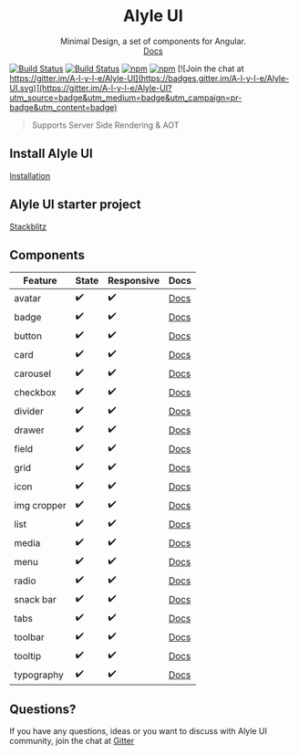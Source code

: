 <div align="center" style="text-align: center">
  <h1>Alyle UI</h1>
  Minimal Design, a set of components for Angular.
  <br/>
  <a href="https://alyle-ui.firebaseapp.com/">Docs</a>
</div>

[![Build Status](https://travis-ci.org/A-l-y-l-e/Alyle-UI.svg?branch=master)](https://travis-ci.org/A-l-y-l-e/Alyle-UI)
[![Build Status](https://dev.azure.com/Alyle/Alyle%20UI/_apis/build/status/Alyle%20UI)](https://dev.azure.com/Alyle/Alyle%20UI/_build/latest?definitionId=1)
[![npm](https://img.shields.io/npm/v/@alyle/ui.svg?style=flat-square)](https://npmjs.com/package/@alyle/ui)
[![npm](https://img.shields.io/npm/dt/@alyle/ui.svg?style=flat-square)](https://npmjs.com/package/@alyle/ui) [![Join the chat at https://gitter.im/A-l-y-l-e/Alyle-UI](https://badges.gitter.im/A-l-y-l-e/Alyle-UI.svg)](https://gitter.im/A-l-y-l-e/Alyle-UI?utm_source=badge&utm_medium=badge&utm_campaign=pr-badge&utm_content=badge)

> Supports Server Side Rendering & AOT

## Install Alyle UI

[Installation](https://alyle-ui.firebaseapp.com/getting-started/installation)

## Alyle UI starter project

[Stackblitz](https://stackblitz.com/edit/angular-alyle-ui-starter?file=src%2Fapp%2Fapp.component.html)

## Components

|Feature|State|Responsive|Docs|
|----|-----|----------|----|
|avatar|✔️|✔️|[Docs](https://alyle-ui.firebaseapp.com/components/avatar)|
|badge|✔️|✔️|[Docs](https://alyle-ui.firebaseapp.com/components/badge)|
|button|✔️|✔️|[Docs](https://alyle-ui.firebaseapp.com/components/button)|
|card|✔️|✔️|[Docs](https://alyle-ui.firebaseapp.com/components/card)|
|carousel|✔️|✔️|[Docs](https://alyle-ui.firebaseapp.com/components/carousel)|
|checkbox|✔️|✔️|[Docs](https://alyle-ui.firebaseapp.com/components/checkbox)|
|divider|✔️|✔️|[Docs](https://alyle-ui.firebaseapp.com/components/divider)|
|drawer|✔️|✔️|[Docs](https://alyle-ui.firebaseapp.com/components/drawer)|
|field|✔️|✔️|[Docs](https://alyle-ui.firebaseapp.com/components/field)|
|grid|✔️|✔️|[Docs](https://alyle-ui.firebaseapp.com/layout/grid)|
|icon|✔️|✔️|[Docs](https://alyle-ui.firebaseapp.com/components/icon)|
|img cropper|✔️|✔️|[Docs](https://alyle-ui.firebaseapp.com/components/resizing-cropping-images)|
|list|✔️|✔️|[Docs](https://alyle-ui.firebaseapp.com/components/list)|
|media|✔️|✔️|[Docs](https://alyle-ui.firebaseapp.com/layout/responsive)|
|menu|✔️|✔️|[Docs](https://alyle-ui.firebaseapp.com/components/menu)|
|radio|✔️|✔️|[Docs](https://alyle-ui.firebaseapp.com/components/radio)|
|snack bar|✔️|✔️|[Docs](https://alyle-ui.firebaseapp.com/components/snack-bar)|
|tabs|✔️|✔️|[Docs](https://alyle-ui.firebaseapp.com/layout/tabs)|
|toolbar|✔️|✔️|[Docs](https://alyle-ui.firebaseapp.com/components/toolbar)|
|tooltip|✔️|✔️|[Docs](https://alyle-ui.firebaseapp.com/components/tooltip)|
|typography|✔️|✔️|[Docs](https://alyle-ui.firebaseapp.com/components/typography)|

## Questions?

If you have any questions, ideas or you want to discuss with Alyle UI community, join the chat at [Gitter](https://gitter.im/A-l-y-l-e/Alyle-UI)
